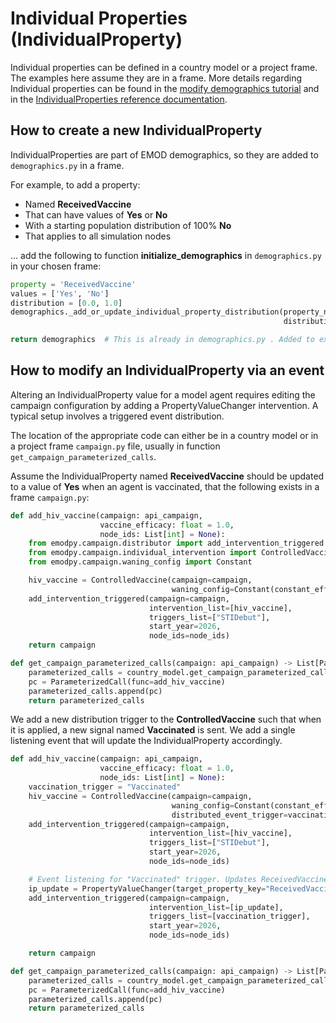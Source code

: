 # Individual Properties (IndividualProperty)

Individual properties can be defined in a country model or a project frame. The examples here assume they are in a 
frame. More details regarding Individual properties can be found in the 
[modify demographics tutorial](../tutorials/modify_demographics.md) and in the 
[IndividualProperties reference documentation](https://docs.idmod.org/projects/emodpy-hiv/en/latest/emod/model-properties.html).

## How to create a new IndividualProperty

IndividualProperties are part of EMOD demographics, so they are added to `demographics.py` in a frame.

For example, to add a property:

* Named **ReceivedVaccine** 
* That can have values of **Yes** or **No**
* With a starting population distribution of 100% **No**
* That applies to all simulation nodes

... add the following to function **initialize_demographics** in `demographics.py` in your chosen frame:

```python 
property = 'ReceivedVaccine'
values = ['Yes', 'No']
distribution = [0.0, 1.0]
demographics._add_or_update_individual_property_distribution(property_name=property, values=values,
                                                             distribution=distribution)

return demographics  # This is already in demographics.py . Added to example for location reference.
```

## How to modify an IndividualProperty via an event

Altering an IndividualProperty value for a model agent requires editing the campaign configuration by adding a
PropertyValueChanger intervention. A typical setup involves a triggered event distribution.

The location of the appropriate code can either be in a country model or in a project frame ``campaign.py`` file, 
usually in function ``get_campaign_parameterized_calls``.

Assume the IndividualProperty named **ReceivedVaccine** should be updated to a value of **Yes** when an agent is 
vaccinated, that the following exists in a frame ``campaign.py``:

```python 
def add_hiv_vaccine(campaign: api_campaign,
                    vaccine_efficacy: float = 1.0,
                    node_ids: List[int] = None):
    from emodpy.campaign.distributor import add_intervention_triggered
    from emodpy.campaign.individual_intervention import ControlledVaccine
    from emodpy.campaign.waning_config import Constant

    hiv_vaccine = ControlledVaccine(campaign=campaign,
                                    waning_config=Constant(constant_effect=vaccine_efficacy))
    add_intervention_triggered(campaign=campaign,
                               intervention_list=[hiv_vaccine],
                               triggers_list=["STIDebut"],
                               start_year=2026,
                               node_ids=node_ids)
    return campaign

def get_campaign_parameterized_calls(campaign: api_campaign) -> List[ParameterizedCall]:
    parameterized_calls = country_model.get_campaign_parameterized_calls(campaign=campaign)
    pc = ParameterizedCall(func=add_hiv_vaccine)
    parameterized_calls.append(pc)    
    return parameterized_calls
```

We add a new distribution trigger to the **ControlledVaccine** such that when it is applied, a new signal named
**Vaccinated** is sent. We add a single listening event that will update the IndividualProperty accordingly.

```python 
def add_hiv_vaccine(campaign: api_campaign,
                    vaccine_efficacy: float = 1.0,
                    node_ids: List[int] = None):
    vaccination_trigger = "Vaccinated"
    hiv_vaccine = ControlledVaccine(campaign=campaign,
                                    waning_config=Constant(constant_effect=vaccine_efficacy),
                                    distributed_event_trigger=vaccination_trigger)
    add_intervention_triggered(campaign=campaign,
                               intervention_list=[hiv_vaccine],
                               triggers_list=["STIDebut"],
                               start_year=2026,
                               node_ids=node_ids)

    # Event listening for "Vaccinated" trigger. Updates ReceivedVaccine IP for individual to Yes.                               
    ip_update = PropertyValueChanger(target_property_key="ReceivedVaccine", target_property_value="Yes")
    add_intervention_triggered(campaign=campaign,
                               intervention_list=[ip_update],
                               triggers_list=[vaccination_trigger],
                               start_year=2026,
                               node_ids=node_ids)

    return campaign

def get_campaign_parameterized_calls(campaign: api_campaign) -> List[ParameterizedCall]:
    parameterized_calls = country_model.get_campaign_parameterized_calls(campaign=campaign)
    pc = ParameterizedCall(func=add_hiv_vaccine)
    parameterized_calls.append(pc)    
    return parameterized_calls
```
